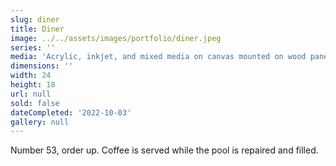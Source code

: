 ```yaml
---
slug: diner
title: Diner
image: ../../assets/images/portfolio/diner.jpeg
series: ''
media: 'Acrylic, inkjet, and mixed media on canvas mounted on wood panel'
dimensions: ''
width: 24
height: 18
url: null
sold: false
dateCompleted: '2022-10-03'
gallery: null
---
```

Number 53, order up. Coffee is served while the pool is repaired and filled.
